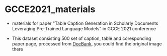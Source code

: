# GCCE2021_materials
- materials for paper "Table Caption Generation in Scholarly Documents Leveraging Pre-Trained Language Models" in GCCE 2021 conference

- This dataset consisting 500 set of caption, table and coresponding paper page, processed from [DocBank](https://doc-analysis.github.io/docbank-page/index.html), you could find the original image there
